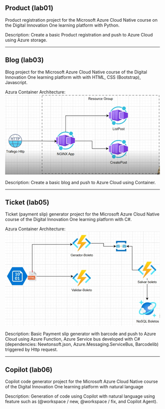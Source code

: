## Product (lab01)
Product registration project for the Microsoft Azure Cloud Native course on the Digital Innovation One learning platform with Python.

Description:
Create a basic Product registration and push to Azure Cloud using Azure storage.

---

## Blog (lab03)
Blog project for the Microsoft Azure Cloud Native course of the Digital Innovation One learning platform with with HTML, CSS (Bootstrap), Javascript.

Azura Container Architecture:
![alt text](lab03-blog/blog-architecture-design.png)

Description:
Create a basic blog and push to Azure Cloud using Container.

---

## Ticket (lab05)
Ticket (payment slip) generator project for the Microsoft Azure Cloud Native course of the Digital Innovation One learning platform with C#.

Azura Container Architecture:
![alt text](lab05-boleto/paymant-slip-architecture-design.jpg)

Description:
Basic Payment slip generator with barcode and push to Azure Cloud using Azure Function, Azure Service bus developed with C# (dependencies: Newtonsoft.json, Azure.Messaging.ServiceBus, Barcodelib) triggered by Http request.

---

## Copilot (lab06)
Copilot code generator project for the Microsoft Azure Cloud Native course of the Digital Innovation One learning platform with natural language

Description:
Generation of code using Copilot with natural language using feature such as (@workspace / new, @workspace / fix, and Copilot Agent).